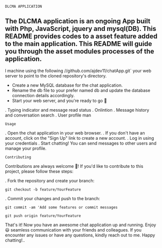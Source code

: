 `DLCMA APPLICATION`

## The DLCMA application is an ongoing App built with Php, JavaScript, jquery and mysql(DB). This README provides codes to a asset feature added to the main application. This README will guide you through the asset modules processes of the application.



l machine using the following
//github.com/ajdev11/chatApp.git`
your web server to point to the cloned repository's directory.
- Create a new MySQL database for the chat application.
- Rename the db file to your prefer named db and update the database connection details accordingly.
- Start your web server, and you're ready to go 🚀

. Typing indicator and message read status
. Onlintion
. Message history and conversation search
. User profile man

`Usage`

. Open the chat application in your web browser.
. If you don't have an account, click on the "Sign Up" link to create a new account.
. Log in using your credentials
. Start chatting! You can send messages to other users and manage your profile.

`Contributing`

Contributions are always welcome 🙂! If you'd like to contribute to this project, please follow these steps:

. Fork the repository and create your branch:

`git checkout -b feature/YourFeature`

. Commit your changes and push to the branch:

`git commit -am 'Add some features or commit messages`

`git push origin feature/YourFeature`


That's it! Now you have an awesome chat application up and running. Enjoy 😃 seamless communication with your friends and colleagues. If you encounter any issues or have any questions, kindly reach out to me. Happy chatting!..









